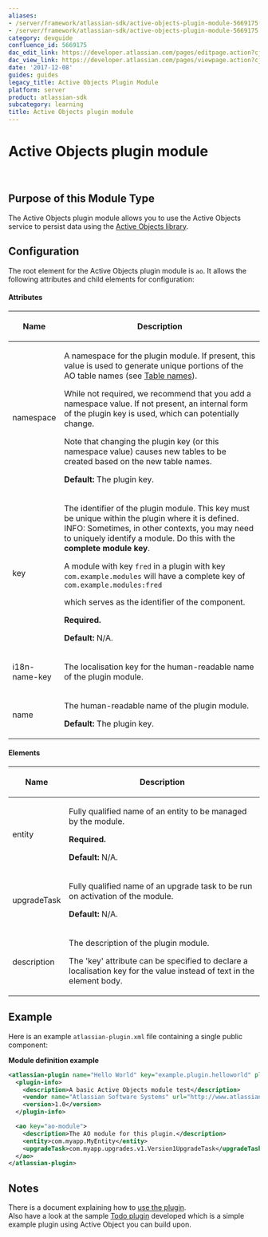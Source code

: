 ```yaml
---
aliases:
- /server/framework/atlassian-sdk/active-objects-plugin-module-5669175.html
- /server/framework/atlassian-sdk/active-objects-plugin-module-5669175.md
category: devguide
confluence_id: 5669175
dac_edit_link: https://developer.atlassian.com/pages/editpage.action?cjm=wozere&pageId=5669175
dac_view_link: https://developer.atlassian.com/pages/viewpage.action?cjm=wozere&pageId=5669175
date: '2017-12-08'
guides: guides
legacy_title: Active Objects Plugin Module
platform: server
product: atlassian-sdk
subcategory: learning
title: Active Objects plugin module
---
```

# Active Objects plugin module

 

## Purpose of this Module Type

The Active Objects plugin module allows you to use the Active Objects service to persist data using the <a href="http://activeobjects.java.net" class="external-link">Active Objects library</a>.

## Configuration

The root element for the Active Objects plugin module is `ao`. It allows the following attributes and child elements for configuration:

#### Attributes

<table>
<colgroup>
<col style="width: 20%" />
<col style="width: 80%" />
</colgroup>
<thead>
<tr class="header">
<th><p>Name</p></th>
<th><p>Description</p></th>
</tr>
</thead>
<tbody>
<tr class="odd">
<td><p>namespace</p></td>
<td><p>A namespace for the plugin module. If present, this value is used to generate unique portions of the AO table names (see <a href="/server/framework/atlassian-sdk/table-names">Table names</a>).</p>
<p>While not required, we recommend that you add a namespace value. If not present, an internal form of the plugin key is used, which can potentially change.</p>
<p>Note that changing the plugin key (or this namespace value) causes new tables to be created based on the new table names.</p>
<p><strong>Default:</strong> The plugin key.</p></td>
</tr>
<tr class="even">
<td><p>key</p></td>
<td><p>The identifier of the plugin module. This key must be unique within the plugin where it is defined.<br />
INFO: Sometimes, in other contexts, you may need to uniquely identify a module. Do this with the <strong>complete module key</strong>.</p>
<p>A module with key <code>fred</code> in a plugin with key <code>com.example.modules</code> will have a complete key of <code>com.example.modules:fred</code></p>
<p>which serves as the identifier of the component.</p>
<p><strong>Required.</strong></p>
<p><strong>Default:</strong> N/A.</p></td>
</tr>
<tr class="odd">
<td><p>i18n-name-key</p></td>
<td><p>The localisation key for the human-readable name of the plugin module.</p></td>
</tr>
<tr class="even">
<td><p>name</p></td>
<td><p>The human-readable name of the plugin module.</p>
<p><strong><strong>Default:</strong></strong> The plugin key.</p></td>
</tr>
</tbody>
</table>

#### Elements

<table>
<colgroup>
<col style="width: 20%" />
<col style="width: 80%" />
</colgroup>
<thead>
<tr class="header">
<th><p>Name</p></th>
<th><p>Description</p></th>
</tr>
</thead>
<tbody>
<tr class="odd">
<td><p>entity</p></td>
<td><p>Fully qualified name of an entity to be managed by the module.</p>
<p><strong>Required.</strong></p>
<p><strong>Default:</strong> N/A.</p></td>
</tr>
<tr class="even">
<td><p>upgradeTask</p></td>
<td><p>Fully qualified name of an upgrade task to be run on activation of the module.</p>
<p><strong>Default:</strong> N/A.</p></td>
</tr>
<tr class="odd">
<td><p>description</p></td>
<td><p>The description of the plugin module.</p>
<p>The 'key' attribute can be specified to declare a localisation key for the value instead of text in the element body.</p></td>
</tr>
</tbody>
</table>

## Example

Here is an example `atlassian-plugin.xml` file containing a single public component:

**Module definition example**

``` xml
<atlassian-plugin name="Hello World" key="example.plugin.helloworld" plugins-version="2">
  <plugin-info>
    <description>A basic Active Objects module test</description>
    <vendor name="Atlassian Software Systems" url="http://www.atlassian.com"/>
    <version>1.0</version>
  </plugin-info>

  <ao key="ao-module">
    <description>The AO module for this plugin.</description>
    <entity>com.myapp.MyEntity</entity>
    <upgradeTask>com.myapp.upgrades.v1.Version1UpgradeTask</upgradeTask>
  </ao>
</atlassian-plugin>
```

## Notes

There is a document explaining how to [use the plugin](https://developer.atlassian.com/display/AO/Developing+your+plugin+with+Active+Objects).  
Also have a look at the sample <a href="https://bitbucket.org/atlassian_tutorial/ao-tutorial" class="external-link">Todo plugin</a> developed which is a simple example plugin using Active Object you can build upon.
